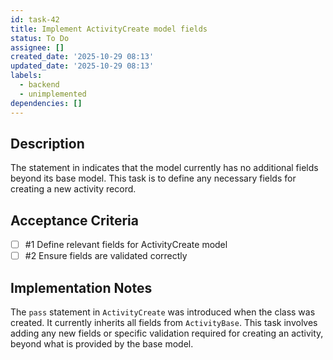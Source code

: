 ```yaml
---
id: task-42
title: Implement ActivityCreate model fields
status: To Do
assignee: []
created_date: '2025-10-29 08:13'
updated_date: '2025-10-29 08:13'
labels:
  - backend
  - unimplemented
dependencies: []
---
```


## Description

<!-- SECTION:DESCRIPTION:BEGIN -->
The  statement in  indicates that the  model currently has no additional fields beyond its base model. This task is to define any necessary fields for creating a new activity record.
<!-- SECTION:DESCRIPTION:END -->

## Acceptance Criteria
<!-- AC:BEGIN -->
- [ ] #1 Define relevant fields for ActivityCreate model
- [ ] #2 Ensure fields are validated correctly
<!-- AC:END -->

## Implementation Notes

<!-- SECTION:NOTES:BEGIN -->
The `pass` statement in `ActivityCreate` was introduced when the class was created. It currently inherits all fields from `ActivityBase`. This task involves adding any new fields or specific validation required for creating an activity, beyond what is provided by the base model.
<!-- SECTION:NOTES:END -->
